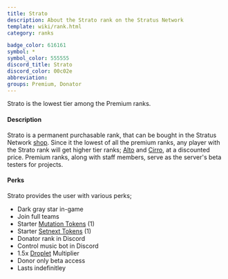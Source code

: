 ```yaml
---
title: Strato
description: About the Strato rank on the Stratus Network
template: wiki/rank.html
category: ranks

badge_color: 616161
symbol: *
symbol_color: 555555
discord_title: Strato
discord_color: 00c02e
abbreviation: 
groups: Premium, Donator
---
```


Strato is the lowest tier among the Premium ranks.

#### Description 

Strato is a permanent purchasable rank, that can be bought in the Stratus Network [shop](https://stratusnetwork.buycraft.net/). Since it the lowest of all the premium ranks, any player with the Strato rank will get higher tier ranks; [Alto](ranks/alto) and [Cirro](ranks/cirro), at a discounted price. Premium ranks, along with staff members, serve as the server's beta testers for projects.

#### Perks

Strato provides the user with various perks;

- Dark gray star in-game
- Join full teams
- Starter [Mutation Tokens](gameplay/tokens) (1)
- Starter [Setnext Tokens](gameplay/tokens) (1)
- Donator rank in Discord
- Control music bot in Discord
- 1.5x [Droplet](gameplay/droplets) Multiplier
- Donor only beta access
- Lasts indefinitley
